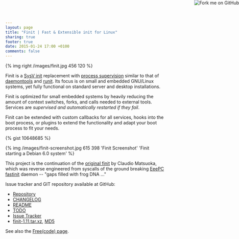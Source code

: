 ```yaml
---
layout: page
title: "Finit | Fast & Extensible init for Linux"
sharing: true
footer: true
date: 2015-01-24 17:00 +0100
comments: false
---
```


<a href="https://github.com/troglobit/finit"><img style="position: absolute; top: 0; right: 0; border: none; box-shadow: none;" src="https://camo.githubusercontent.com/365986a132ccd6a44c23a9169022c0b5c890c387/68747470733a2f2f73332e616d617a6f6e6177732e636f6d2f6769746875622f726962626f6e732f666f726b6d655f72696768745f7265645f6161303030302e706e67" alt="Fork me on GitHub" data-canonical-src="https://s3.amazonaws.com/github/ribbons/forkme_right_red_aa0000.png"></a>

{% img right /images/finit.jpg 456 120 %}

Finit is a [SysV init][1] replacement with [process supervision][2]
similar to that of [daemontools][3] and [runit][4].  Its focus is on
small and embedded GNU/Linux systems, yet fully functional on standard
server and desktop installations.

Finit is optimized for small embedded systems by heavily reducing the
amount of context switches, forks, and calls needed to external tools.
Services are *supervised and automatically restarted if they fail*.

Finit can be extended with custom callbacks for all services, hooks into
the boot process, or plugins to extend the functionality and adapt your
boot process to fit your needs.

{% gist 10648685 %}

{% img /images/finit-screenshot.jpg 615 398 'Finit Screenshot' 'Finit starting a Debian 6.0 system' %}

This project is the continuation of the [original finit][5] by Claudio
Matsuoka, which was reverse engineered from syscalls of the ground
breaking [EeePC fastinit][6] daemon -- "gaps filled with frog DNA ..."

Issue tracker and GIT repository available at GitHub:

* [Repository](http://github.com/troglobit/finit)
* [CHANGELOG](https://github.com/troglobit/finit/blob/master/CHANGELOG.md)
* [README](https://github.com/troglobit/finit/blob/master/README.md)
* [TODO](https://github.com/troglobit/finit/blob/master/TODO.md)
* [Issue Tracker](http://github.com/troglobit/finit/issues)
* [finit-1.11.tar.xz](ftp://troglobit.com/finit/finit-1.11.tar.xz),
  [MD5](ftp://troglobit.com/finit/finit-1.11.tar.xz.md5)

See also the [Free(code) page](http://freecode.com/projects/finit).

[1]: https://en.wikipedia.org/wiki/Init
[2]: https://en.wikipedia.org/wiki/Process_supervision
[3]: http://cr.yp.to/daemontools.html
[4]: http://smarden.org/runit/
[5]: http://helllabs.org/finit/
[6]: http://wiki.eeeuser.com/boot_process:the_boot_process

